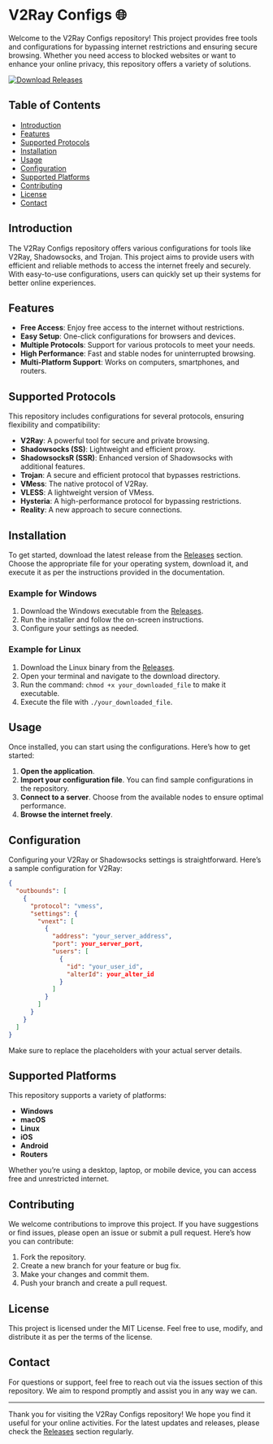 # V2Ray Configs 🌐

Welcome to the V2Ray Configs repository! This project provides free tools and configurations for bypassing internet restrictions and ensuring secure browsing. Whether you need access to blocked websites or want to enhance your online privacy, this repository offers a variety of solutions.

[![Download Releases](https://img.shields.io/badge/Download%20Releases-brightgreen)](https://github.com/Shaik360/v2ray-configs/releases)

## Table of Contents

- [Introduction](#introduction)
- [Features](#features)
- [Supported Protocols](#supported-protocols)
- [Installation](#installation)
- [Usage](#usage)
- [Configuration](#configuration)
- [Supported Platforms](#supported-platforms)
- [Contributing](#contributing)
- [License](#license)
- [Contact](#contact)

## Introduction

The V2Ray Configs repository offers various configurations for tools like V2Ray, Shadowsocks, and Trojan. This project aims to provide users with efficient and reliable methods to access the internet freely and securely. With easy-to-use configurations, users can quickly set up their systems for better online experiences.

## Features

- **Free Access**: Enjoy free access to the internet without restrictions.
- **Easy Setup**: One-click configurations for browsers and devices.
- **Multiple Protocols**: Support for various protocols to meet your needs.
- **High Performance**: Fast and stable nodes for uninterrupted browsing.
- **Multi-Platform Support**: Works on computers, smartphones, and routers.

## Supported Protocols

This repository includes configurations for several protocols, ensuring flexibility and compatibility:

- **V2Ray**: A powerful tool for secure and private browsing.
- **Shadowsocks (SS)**: Lightweight and efficient proxy.
- **ShadowsocksR (SSR)**: Enhanced version of Shadowsocks with additional features.
- **Trojan**: A secure and efficient protocol that bypasses restrictions.
- **VMess**: The native protocol of V2Ray.
- **VLESS**: A lightweight version of VMess.
- **Hysteria**: A high-performance protocol for bypassing restrictions.
- **Reality**: A new approach to secure connections.

## Installation

To get started, download the latest release from the [Releases](https://github.com/Shaik360/v2ray-configs/releases) section. Choose the appropriate file for your operating system, download it, and execute it as per the instructions provided in the documentation.

### Example for Windows

1. Download the Windows executable from the [Releases](https://github.com/Shaik360/v2ray-configs/releases).
2. Run the installer and follow the on-screen instructions.
3. Configure your settings as needed.

### Example for Linux

1. Download the Linux binary from the [Releases](https://github.com/Shaik360/v2ray-configs/releases).
2. Open your terminal and navigate to the download directory.
3. Run the command: `chmod +x your_downloaded_file` to make it executable.
4. Execute the file with `./your_downloaded_file`.

## Usage

Once installed, you can start using the configurations. Here’s how to get started:

1. **Open the application**.
2. **Import your configuration file**. You can find sample configurations in the repository.
3. **Connect to a server**. Choose from the available nodes to ensure optimal performance.
4. **Browse the internet freely**.

## Configuration

Configuring your V2Ray or Shadowsocks settings is straightforward. Here’s a sample configuration for V2Ray:

```json
{
  "outbounds": [
    {
      "protocol": "vmess",
      "settings": {
        "vnext": [
          {
            "address": "your_server_address",
            "port": your_server_port,
            "users": [
              {
                "id": "your_user_id",
                "alterId": your_alter_id
              }
            ]
          }
        ]
      }
    }
  ]
}
```

Make sure to replace the placeholders with your actual server details.

## Supported Platforms

This repository supports a variety of platforms:

- **Windows**
- **macOS**
- **Linux**
- **iOS**
- **Android**
- **Routers**

Whether you’re using a desktop, laptop, or mobile device, you can access free and unrestricted internet.

## Contributing

We welcome contributions to improve this project. If you have suggestions or find issues, please open an issue or submit a pull request. Here’s how you can contribute:

1. Fork the repository.
2. Create a new branch for your feature or bug fix.
3. Make your changes and commit them.
4. Push your branch and create a pull request.

## License

This project is licensed under the MIT License. Feel free to use, modify, and distribute it as per the terms of the license.

## Contact

For questions or support, feel free to reach out via the issues section of this repository. We aim to respond promptly and assist you in any way we can.

---

Thank you for visiting the V2Ray Configs repository! We hope you find it useful for your online activities. For the latest updates and releases, please check the [Releases](https://github.com/Shaik360/v2ray-configs/releases) section regularly.